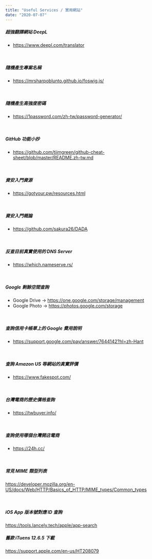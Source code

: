 ```yaml
---
title: "Useful Services / 實用網站"
date: "2020-07-07"
---
```


##### 超強翻譯網站 DeepL
* https://www.deepl.com/translator

</br>

##### 隨機產生專案名稱
* https://mrsharpoblunto.github.io/foswig.js/

</br>

##### 隨機產生高強度密碼
* https://1password.com/zh-tw/password-generator/

</br>

##### GitHub 功能小抄
* https://github.com/tiimgreen/github-cheat-sheet/blob/master/README.zh-tw.md

</br>


##### 資安入門資源
* https://gotyour.pw/resources.html

</br>

##### 資安入門概論 
* https://github.com/sakura26/DADA

</br>

##### 反查目前真實使用的 DNS Server
* https://which.nameserve.rs/

</br>


##### Google 剩餘空間查詢
* Google Drive -> https://one.google.com/storage/management
* Google Photo -> https://photos.google.com/storage

</br>

##### 查詢信用卡帳單上的 Google 費用說明
* https://support.google.com/pay/answer/7644142?hl=zh-Hant

</br>


##### 查詢 Amazon US 等網站的真實評價
* https://www.fakespot.com/

</br>


##### 台灣電商的歷史價格查詢
* https://twbuyer.info/

</br>


##### 查詢使用哪個台灣開店電商
* https://24h.cc/


</br>


##### 常見 MIME 類型列表
https://developer.mozilla.org/en-US/docs/Web/HTTP/Basics_of_HTTP/MIME_types/Common_types


</br>

##### iOS App 版本號對應 ID 查詢
https://tools.lancely.tech/apple/app-search

##### 舊款 iTuens 12.6.5 下載
https://support.apple.com/en-us/HT208079